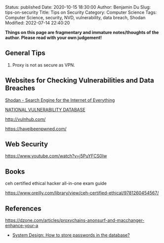 Status: published
Date: 2020-10-15 18:30:00
Author: Benjamin Du
Slug: tips-on-security
Title: Tips on Security
Category: Computer Science
Tags: Computer Science, security, NVD, vulnerability, data breach, Shodan
Modified: 2022-07-14 22:40:20

**Things on this page are fragmentary and immature notes/thoughts of the author. Please read with your own judgement!**

## General Tips

1. Proxy is not as secure as VPN.

## Websites for Checking Vulnerabilities and Data Breaches

[Shodan - Search Engine for the Internet of Everything](https://www.legendu.net/misc/blog/shodan-search-engine-for-iot)

[NATIONAL VULNERABILITY DATABASE](https://nvd.nist.gov/)

http://vulnhub.com/

https://haveibeenpwned.com/

## Web Security 

https://www.youtube.com/watch?v=j5PuYFCS0Iw

## Books 

ceh certified ethical hacker all-in-one exam guide

https://www.oreilly.com/library/view/ceh-certified-ethical/9781260454567/

## References 

https://dzone.com/articles/proxychains-anonsurf-and-macchanger-enhance-your-a

- [System Design: How to store passwords in the database?](https://www.youtube.com/watch?v=zt8Cocdy15c)
